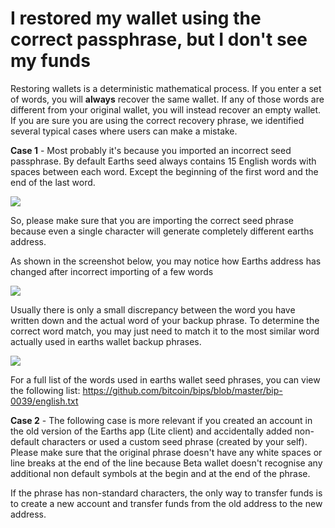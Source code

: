 # I restored my wallet using the correct passphrase, but I don't see my funds

Restoring wallets is a deterministic mathematical process. If you enter a set of words, you will **always** recover the same wallet. If any of those words are different from your original wallet, you will instead recover an empty wallet. If you are sure you are using the correct recovery phrase, we identified several typical cases where users can make a mistake.

**Case 1** - Most probably it's because you imported an incorrect seed passphrase. By default Earths seed always contains 15 English words with spaces between each word. Except the beginning of the first word and the end of the last word.

![](/_assets/one_seed_01.png)

So, please make sure that you are importing the correct seed phrase because even a single character will generate completely different earths address.

As shown in the screenshot below, you may notice how Earths address has changed after incorrect importing of a few words

![](/_assets/one_seed_02.png)

Usually there is only a small discrepancy between the word you have written down and the actual word of your backup phrase. To determine the correct word match, you may just need to match it to the most similar word actually used in earths wallet backup phrases.

![](/_assets/one_seed_03.png)

For a full list of the words used in earths wallet seed phrases, you can view the following list: https://github.com/bitcoin/bips/blob/master/bip-0039/english.txt

**Case 2** - The following case is more relevant if you created an account in the old version of the Earths app (Lite client) and accidentally added non-default characters or used a custom seed phrase (created by your self). Please make sure that the original phrase doesn't have any white spaces or line breaks at the end of the line because Beta wallet doesn't recognise any additional non default symbols at the begin and at the end of the phrase.

If the phrase has non-standard characters, the only way to transfer funds is to create a new account and transfer funds from the old address to the new address.
